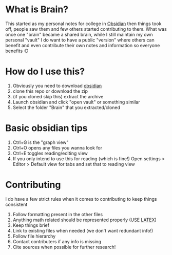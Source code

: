 # What is Brain? 
This started as my personal notes for college in [Obsidian](https://obisidian.md) then things took off, people saw them and few others started contributing to them. What was once one "brain" became a shared brain, while I still maintain my own personal "vault" I do want to have a public "version" where others can benefit and even contribute their own notes and information so everyone benefits :D


# How do I use this? 
1. Obviously you need to download [obsidian](https://obsidian.md)
2. clone this repo or download the zip
3. (if you cloned skip this) extract the archive
4. Launch obsidian and click "open vault" or something similar
5. Select the folder "Brain" that you extracted/cloned


# Basic obsidian tips
1. Ctrl+G is the "graph view"
2. Ctrl+O opens any files you wanna look for
3. Ctrl+E toggles reading/editing view
4. If you only intend to use this for reading (which is fine!) 
  Open settings > Editor > Default view for tabs and set that to reading view

# Contributing
I do have a few strict rules when it comes to contributing to keep things consistent 

1. Follow formatting present in the other files
2. Anything math related should be represented properly (USE [LATEX](https://www.overleaf.com/learn))
3. Keep things brief
4. Link to existing files when needed (we don't want redundant info!)
5. Follow file hierarchy
6. Contact contributers if any info is missing
7. Cite sources when possible for further research!
